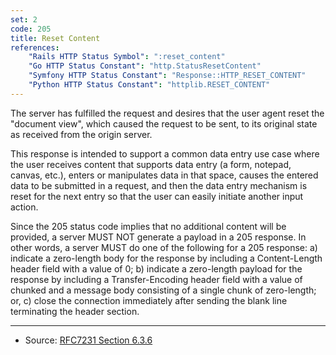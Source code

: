 ```yaml
---
set: 2
code: 205
title: Reset Content
references:
    "Rails HTTP Status Symbol": ":reset_content"
    "Go HTTP Status Constant": "http.StatusResetContent"
    "Symfony HTTP Status Constant": "Response::HTTP_RESET_CONTENT"
    "Python HTTP Status Constant": "httplib.RESET_CONTENT"
---
```


The server has fulfilled the request and desires that the user agent reset the "document view", which caused the request to be sent, to its original state as received from the origin server.

This response is intended to support a common data entry use case where the user receives content that supports data entry (a form, notepad, canvas, etc.), enters or manipulates data in that space, causes the entered data to be submitted in a request, and then the data entry mechanism is reset for the next entry so that the user can easily initiate another input action.

Since the 205 status code implies that no additional content will be provided, a server MUST NOT generate a payload in a 205 response. In other words, a server MUST do one of the following for a 205 response: a) indicate a zero-length body for the response by including a Content-Length header field with a value of 0; b) indicate a zero-length payload for the response by including a Transfer-Encoding header field with a value of chunked and a message body consisting of a single chunk of zero-length; or, c) close the connection immediately after sending the blank line terminating the header section.

---

* Source: [RFC7231 Section 6.3.6][1]

[1]: <http://tools.ietf.org/html/rfc7231#section-6.3.6>
